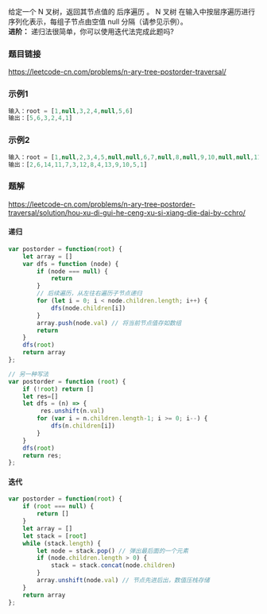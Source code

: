 给定一个 N 叉树，返回其节点值的 后序遍历 。
N 叉树 在输入中按层序遍历进行序列化表示，每组子节点由空值 null 分隔（请参见示例）。  
**进阶：**
递归法很简单，你可以使用迭代法完成此题吗?
### 题目链接
https://leetcode-cn.com/problems/n-ary-tree-postorder-traversal/  

### 示例1
```js
输入：root = [1,null,3,2,4,null,5,6]
输出：[5,6,3,2,4,1]
```
### 示例2
```js
输入：root = [1,null,2,3,4,5,null,null,6,7,null,8,null,9,10,null,null,11,null,12,null,13,null,null,14]
输出：[2,6,14,11,7,3,12,8,4,13,9,10,5,1]
```
### 题解
https://leetcode-cn.com/problems/n-ary-tree-postorder-traversal/solution/hou-xu-di-gui-he-ceng-xu-si-xiang-die-dai-by-cchro/

#### 递归
```js
var postorder = function(root) {
    let array = []
    var dfs = function (node) {
        if (node === null) {
            return
        }
        // 后续遍历，从左往右遍历子节点递归
        for (let i = 0; i < node.children.length; i++) {
            dfs(node.children[i])
        }
        array.push(node.val) // 将当前节点值存如数组
        return
    }
    dfs(root)
    return array
};

// 另一种写法
var postorder = function (root) {
    if (!root) return []
    let res=[]
    let dfs = (n) => {
         res.unshift(n.val)
        for (var i = n.children.length-1; i >= 0; i--) {
            dfs(n.children[i])
        }
    }
    dfs(root)
    return res;
};
```
#### 迭代
```js
var postorder = function(root) {
    if (root === null) {
        return []
    }
    let array = []
    let stack = [root]
    while (stack.length) {
        let node = stack.pop() // 弹出最后面的一个元素
        if (node.children.length > 0) {
            stack = stack.concat(node.children)
        }
        array.unshift(node.val) // 节点先进后出，数值压栈存储
    }
    return array
};
```